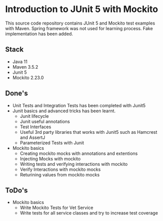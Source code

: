 # Introduction to JUnit 5 with Mockito

This source code repository contains JUnit 5 and Mockito test examples with Maven. Spring framework was not used for learning process. Fake implementation has been added.

## Stack
* Java 11
* Maven 3.5.2
* Junit 5
* Mockito 2.23.0 

## Done's
* Unit Tests and Integration Tests has been completed with Junit5
* Junit basics and advanced tricks has been learnt.
    - Junit lifecycle
    - Junit useful annotations
    - Test Interfaces
    - Useful 3rd party libraries that works with Junit5 such as Hamcrest and AssertJ
    - Parameterized Tests with Junit
* Mockito basics
    - Creating mockito mocks with annotations and extentions
    - Injecting Mocks with mockito
    - Writing tests and verifying interactions with mockito
    - Verify Interactions with mockito mocks
    - Returining values from mockito mocks
    
## ToDo's
* Mockito basics
    - Write Mockito Tests for Vet Service
    - Write tests for all service classes and try to increase test coverage